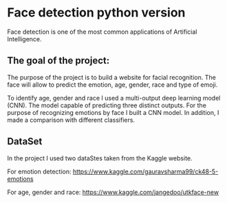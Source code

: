 # Face detection python version
Face detection is one of the most common applications of Artificial Intelligence.

## The goal of the project:
The purpose of the project is to build a website for facial recognition.
The face will allow to predict the emotion, age, gender, race and type of emoji.

To identify age, gender and race I used a multi-output deep learning model (CNN). The model capable of predicting three distinct outputs. 
For the purpose of recognizing emotions by face I built a CNN model. In addition, I made a comparison with different classifiers.

## DataSet
In the project I used two dataStes taken from the Kaggle website.

For emotion detection:
https://www.kaggle.com/gauravsharma99/ck48-5-emotions

For age, gender and race:
https://www.kaggle.com/jangedoo/utkface-new


